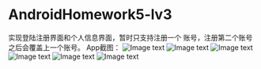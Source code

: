 # AndroidHomework5-lv3
实现登陆注册界面和个人信息界面，暂时只支持注册一个
账号，注册第二个账号之后会覆盖上一个账号。   App截图：
![Image text](https://github.com/playerCC/AndroidHomework5-lv3/blob/master/ima_app/1.png)
![Image text](https://github.com/playerCC/AndroidHomework5-lv3/blob/master/ima_app/2.png)
![Image text](https://github.com/playerCC/AndroidHomework5-lv3/blob/master/ima_app/3.png)
![Image text](https://github.com/playerCC/AndroidHomework5-lv3/blob/master/ima_app/4.png)
![Image text](https://github.com/playerCC/AndroidHomework5-lv3/blob/master/ima_app/5.png)
![Image text](https://github.com/playerCC/AndroidHomework5-lv3/blob/master/ima_app/6.png)
